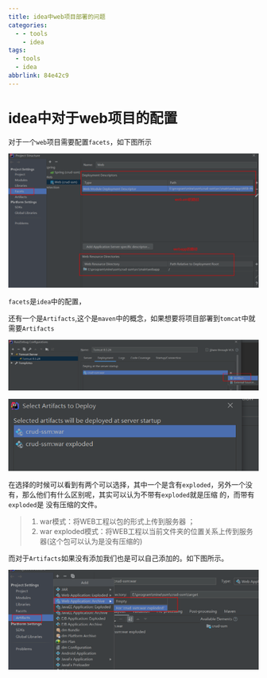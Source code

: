 ```yaml
---
title: idea中web项目部署的问题
categories:
  - - tools
    - idea
tags:
  - tools
  - idea
abbrlink: 84e42c9
---
```




# idea中对于web项目的配置

对于一个`web`项目需要配置`facets`，如下图所示

![image-20200307125001685](./idea中web项目部署的问题/image-20200307125001685.png)

<!--more-->

`facets`是`idea`中的配置，

还有一个是`Artifacts`,这个是`maven`中的概念，如果想要将项目部署到`tomcat`中就需要`Artifacts`

![image-20200307125225987](./idea中web项目部署的问题/image-20200307125225987.png)

![image-20200307125259694](./idea中web项目部署的问题/image-20200307125259694.png)

在选择的时候可以看到有两个可以选择，其中一个是含有`exploded`，另外一个没有，那么他们有什么区别呢，其实可以认为不带有`exploded`就是压缩 的，而带有`exploded`是 没有压缩的文件。

> 1. war模式：将WEB工程以包的形式上传到服务器 ；
> 2. war exploded模式：将WEB工程以当前文件夹的位置关系上传到服务器(这个包可以认为是没有压缩的)

而对于`Artifacts`如果没有添加我们也是可以自己添加的。如下图所示。

![image-20200307125641865](./idea中web项目部署的问题/image-20200307125641865.png)